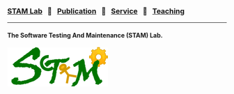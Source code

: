 ### [STAM Lab](stamlab.md) &nbsp;&nbsp;🌴&nbsp;&nbsp; [Publication](publications.md) &nbsp;&nbsp;🌴&nbsp;&nbsp; [Service](services.md) &nbsp;&nbsp;🌴&nbsp;&nbsp; [Teaching](teaching.md)
***

<h4> The Software Testing And Maintenance (STAM) Lab.</h4>



![The Software Testing And Maintenance (STAM) Lab](assets/img/stam_logo.png)